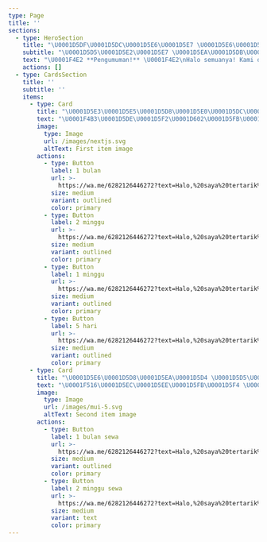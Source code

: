 ```yaml
---
type: Page
title: ''
sections:
  - type: HeroSection
    title: "\U0001D5DF\U0001D5DC\U0001D5E6\U0001D5E7 \U0001D5E6\U0001D5E7\U0001D5E2\U0001D5E5\U0001D5D8 \U0001D5DA\U0001D5D4\U0001D5EA\U0001D5E5 \U0001D5DA\U0001D5E8\U0001D5E5\U0001D5D4"
    subtitle: "\U0001D5D5\U0001D5E2\U0001D5E7 \U0001D5EA\U0001D5DB\U0001D5D4\U0001D5E7\U0001D5E6\U0001D5D4\U0001D5E3\U0001D5E3"
    text: "\U0001F4E2 **Pengumuman!** \U0001F4E2\nHalo semuanya! Kami dengan bangga mengumumkan peluncuran layanan **List Premium** dan **Sewa Bot** dari GAWR Gura di WhatsApp! \U0001F389\n\n\U0001F680 **Keuntungan Menggunakan Bot Kami:**\n\n*   **Efisiensi tinggi**: Hemat waktu dan tenaga.\n\n*   **Respon cepat**: Bot kami siap 24/7.\n\n*   **Penyesuaian mudah**: Sesuaikan bot dengan kebutuhan spesifikmu.\n\n\U0001F552 **Waktu Operasional:**\n\n*   Senin - Jumat: 08.00 - 22.00\n\n*   Sabtu & Minggu: 09.00 - 22.00\n\n"
    actions: []
  - type: CardsSection
    title: ''
    subtitle: ''
    items:
      - type: Card
        title: "\U0001D5E3\U0001D5E5\U0001D5D8\U0001D5E0\U0001D5DC\U0001D5E8\U0001D5E0"
        text: "\U0001F4B3\U0001D5DE\U0001D5F2\U0001D602\U0001D5FB\U0001D601\U0001D602\U0001D5FB\U0001D5F4\U0001D5EE\U0001D5FB \U0001D5E8\U0001D5FD\U0001D5F4\U0001D5FF\U0001D5EE\U0001D5F1\U0001D5F2 \U0001D5F8\U0001D5F2 \U0001D5E3\U0001D5FF\U0001D5F2\U0001D5FA\U0001D5F6\U0001D602\U0001D5FA:\n\n\n• \U0001D5D5\U0001D5F2\U0001D5EF\U0001D5EE\U0001D600 \U0001D5EE\U0001D5F8\U0001D600\U0001D5F2\U0001D600 \U0001D5F3\U0001D5F6\U0001D601\U0001D602\U0001D5FF \U0001D600\U0001D601\U0001D5FF\U0001D5F2\U0001D5EE\U0001D5FA\U0001D5F6\U0001D5FB\U0001D5F4\n\n\n• \U0001D5E7\U0001D5EE\U0001D5FB\U0001D5FD\U0001D5EE \U0001D5EF\U0001D5EE\U0001D601\U0001D5EE\U0001D600 \U0001D5FA\U0001D5F2\U0001D5FB\U0001D5F4\U0001D5F4\U0001D602\U0001D5FB\U0001D5EE\U0001D5F8\U0001D5EE\U0001D5FB \U0001D5EF\U0001D5FC\U0001D601\n\n\n• \U0001D5D5\U0001D5F2\U0001D5EF\U0001D5EE\U0001D600 \U0001D5FA\U0001D5F2\U0001D5FB\U0001D5F4\U0001D5F4\U0001D602\U0001D5FB\U0001D5EE\U0001D5F8\U0001D5EE\U0001D5FB \U0001D601\U0001D5F2\U0001D605\U0001D601-\U0001D601\U0001D5FC-\U0001D5F6\U0001D5FA\U0001D5F4 \U0001D600\U0001D5F2\U0001D5FD\U0001D602\U0001D5EE\U0001D600\U0001D5FB\U0001D606\U0001D5EE\n\n\n• \U0001D5D4\U0001D5F8\U0001D600\U0001D5F2\U0001D600 \U0001D603\U0001D5FC\U0001D5F6\U0001D5F0\U0001D5F2 \U0001D5F0\U0001D5FC\U0001D603\U0001D5F2\U0001D5FF \U0001D5D4\U0001D5DC\n\n\n• \U0001D5D4\U0001D5F8\U0001D600\U0001D5F2\U0001D600 \U0001D600\U0001D5F2\U0001D5FA\U0001D602\U0001D5EE \U0001D5F3\U0001D5F6\U0001D601\U0001D602\U0001D5FF \U0001D5F1\U0001D5FC\U0001D604\U0001D5FB\U0001D5F9\U0001D5FC\U0001D5EE\U0001D5F1\U0001D5F2\U0001D5FF\n\n\n• \U0001D5D4\U0001D5F8\U0001D600\U0001D5F2\U0001D600 \U0001D600\U0001D5F2\U0001D5FA\U0001D602\U0001D5EE \U0001D604\U0001D5F2\U0001D5EF \U0001D5EE\U0001D5FB\U0001D5F6\U0001D5FA\U0001D5F2 \U0001D5F1\U0001D5FC\U0001D604\U0001D5FB\U0001D5F9\U0001D5FC\U0001D5EE\U0001D5F1\U0001D5F2\U0001D5FF\n\n\n• \U0001D7F3\U0001D7EC+ \U0001D5F3\U0001D5F6\U0001D601\U0001D602\U0001D5FF \U0001D5FD\U0001D5FF\U0001D5F2\U0001D5FA\U0001D5F6\U0001D602\U0001D5FA \U0001D5F9\U0001D5EE\U0001D5F6\U0001D5FB\U0001D5FB\U0001D606\U0001D5EE\n\n\U0001D5DB\U0001D5D4\U0001D5E5\U0001D5DA\U0001D5D4\n\n\U0001D7ED \U0001D5EF\U0001D602\U0001D5F9\U0001D5EE\U0001D5FB = \U0001D7ED\U0001D7F1\U0001D5F8\n\n\U0001D7EE \U0001D5FA\U0001D5F6\U0001D5FB\U0001D5F4\U0001D5F4\U0001D602 = \U0001D7F4\U0001D5F8\n\n\U0001D7ED \U0001D5FA\U0001D5F6\U0001D5FB\U0001D5F4\U0001D5F4\U0001D602 = \U0001D7F1\U0001D5F8\n"
        image:
          type: Image
          url: /images/nextjs.svg
          altText: First item image
        actions:
          - type: Button
            label: 1 bulan
            url: >-
              https://wa.me/6282126446272?text=Halo,%20saya%20tertarik%20untuk%20menyewa%20bot%20gura%201_bulan
            size: medium
            variant: outlined
            color: primary
          - type: Button
            label: 2 minggu
            url: >-
              https://wa.me/6282126446272?text=Halo,%20saya%20tertarik%20untuk%20menyewa%20bot%20gura%202minggu
            size: medium
            variant: outlined
            color: primary
          - type: Button
            label: 1 minggu
            url: >-
              https://wa.me/6282126446272?text=Halo,%20saya%20tertarik%20untuk%20menyewa%20bot%20gura%201minggu
            size: medium
            variant: outlined
            color: primary
          - type: Button
            label: 5 hari
            url: >-
              https://wa.me/6282126446272?text=Halo,%20saya%20tertarik%20untuk%20menyewa%20bot%20gura%205hari
            size: medium
            variant: outlined
            color: primary
      - type: Card
        title: "\U0001D5E6\U0001D5D8\U0001D5EA\U0001D5D4 \U0001D5D5\U0001D5E2\U0001D5E7 \U0001D5EA\U0001D5DB\U0001D5D4\U0001D5E7\U0001D5E6\U0001D5D4\U0001D5E3\U0001D5E3 \U0001D5E7\U0001D5E2 \U0001D5DA\U0001D5E5\U0001D5E2\U0001D5E8\U0001D5E3"
        text: "\U0001F516\U0001D5EC\U0001D5EE\U0001D5FB\U0001D5F4 \U0001D5EE\U0001D5FB\U0001D5F1\U0001D5EE \U0001D5F1\U0001D5EE\U0001D5FD\U0001D5EE\U0001D601\U0001D5F8\U0001D5EE\U0001D5FB \U0001D5F8\U0001D5F2\U0001D601\U0001D5F6\U0001D5F8\U0001D5EE \U0001D600\U0001D5F2\U0001D604\U0001D5EE \U0001D5EF\U0001D5FC\U0001D601\n\n•\U0001D5EE\U0001D5FB\U0001D5F1\U0001D5EE \U0001D5EF\U0001D5F6\U0001D600\U0001D5EE \U0001D5FA\U0001D5F2\U0001D5FB\U0001D5EE\U0001D5FA\U0001D5EF\U0001D5EE\U0001D5F5\U0001D5F8\U0001D5EE\U0001D5FB \U0001D5EF\U0001D5FC\U0001D601 \U0001D5F8\U0001D5F2 \U0001D5F4\U0001D5FF\U0001D5FC\U0001D602\U0001D5FD\n\n•\U0001D5EE\U0001D5FB\U0001D5F1\U0001D5EE \U0001D5FA\U0001D5F2\U0001D5FB\U0001D5F1\U0001D5EE\U0001D5FD\U0001D5EE\U0001D601\U0001D5F8\U0001D5EE\U0001D5FB \U0001D5F3\U0001D5FF\U0001D5F2\U0001D5F2 \U0001D5FD\U0001D5FF\U0001D5F2\U0001D5FA\U0001D5F6\U0001D602\U0001D5FA \U0001D7F1 \U0001D5F5\U0001D5EE\U0001D5FF\U0001D5F6\n\n•\U0001D5FA\U0001D5F2\U0001D5FB\U0001D5F1\U0001D5EE\U0001D5FD\U0001D5EE\U0001D601\U0001D5F8\U0001D5EE\U0001D5FB \U0001D5EE\U0001D5F1\U0001D5FA\U0001D5F6\U0001D5FB\n\U0001D5FD\U0001D5FF\U0001D5FC\U0001D5F4\U0001D5FF\U0001D5F2\U0001D600\U0001D600\n\n\n\n\U0001D7ED \U0001D5EF\U0001D602\U0001D5F9\U0001D5EE\U0001D5FB = \U0001D7EE\U0001D7EC\U0001D5F8\n\n\U0001D7EE \U0001D5FA\U0001D5F6\U0001D5FB\U0001D5F4\U0001D5F4\U0001D602  = \U0001D7ED\U0001D7F3\U0001D5F8\n\n\U0001D7ED \U0001D5FA\U0001D5F6\U0001D5FB\U0001D5F4\U0001D5F4\U0001D602 = \U0001D7F5\U0001D5F8\n\n\U0001D7F1 \U0001D5F5\U0001D5EE\U0001D5FF\U0001D5F6 = \U0001D7EF\U0001D5F8\n"
        image:
          type: Image
          url: /images/mui-5.svg
          altText: Second item image
        actions:
          - type: Button
            label: 1 bulan sewa
            url: >-
              https://wa.me/6282126446272?text=Halo,%20saya%20tertarik%20untuk%20menyewa%20bot%20gura%201bulan
            size: medium
            variant: outlined
            color: primary
          - type: Button
            label: 2 minggu sewa
            url: >-
              https://wa.me/6282126446272?text=Halo,%20saya%20tertarik%20untuk%20menyewa%20bot%20gura%202minggu
            size: medium
            variant: text
            color: primary
---
```

